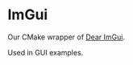 # ImGui

Our CMake wrapper of [Dear ImGui](https://github.com/ocornut/imgui).

Used in GUI examples.
